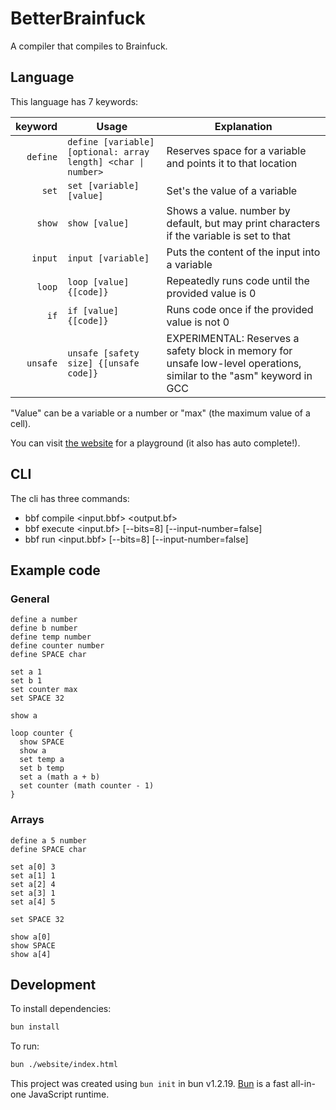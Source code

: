 # BetterBrainfuck

A compiler that compiles to Brainfuck.

## Language

This language has 7 keywords:

|  keyword | Usage                                                         | Explanation                                                                                                          |
| -------: | ------------------------------------------------------------- | -------------------------------------------------------------------------------------------------------------------- |
| `define` | `define [variable] [optional: array length] <char \| number>` | Reserves space for a variable and points it to that location                                                         |
|    `set` | `set [variable] [value]`                                      | Set's the value of a variable                                                                                        |
|   `show` | `show [value]`                                                | Shows a value. number by default, but may print characters if the variable is set to that                            |
|  `input` | `input [variable]`                                            | Puts the content of the input into a variable                                                                        |
|   `loop` | `loop [value] {[code]}`                                       | Repeatedly runs code until the provided value is 0                                                                   |
|     `if` | `if [value] {[code]}`                                         | Runs code once if the provided value is not 0                                                                        |
| `unsafe` | `unsafe [safety size] {[unsafe code]}`                        | EXPERIMENTAL: Reserves a safety block in memory for unsafe low-level operations, similar to the "asm" keyword in GCC |

"Value" can be a variable or a number or "max" (the maximum value of a cell).

You can visit [the website](https://caviejohnsonhere.github.io/BBF/) for a playground (it also has auto complete!).

## CLI

The cli has three commands:

- bbf compile <input.bbf> <output.bf>
- bbf execute <input.bf> <input-string> [--bits=8] [--input-number=false]
- bbf run <input.bbf> <input-string> [--bits=8] [--input-number=false]

## Example code

### General

```bbf
define a number
define b number
define temp number
define counter number
define SPACE char

set a 1
set b 1
set counter max
set SPACE 32

show a

loop counter {
  show SPACE
  show a
  set temp a
  set b temp
  set a (math a + b)
  set counter (math counter - 1)
}
```

### Arrays

```bbf
define a 5 number
define SPACE char

set a[0] 3
set a[1] 1
set a[2] 4
set a[3] 1
set a[4] 5

set SPACE 32

show a[0]
show SPACE
show a[4]

```

## Development

To install dependencies:

```bash
bun install
```

To run:

```bash
bun ./website/index.html
```

This project was created using `bun init` in bun v1.2.19. [Bun](https://bun.com) is a fast all-in-one JavaScript runtime.
